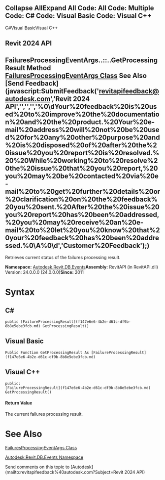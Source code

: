 ﻿

Collapse AllExpand All Code: All Code: Multiple Code: C# Code: Visual Basic Code: Visual C++   
---  
  
C#Visual BasicVisual C++

Revit 2024 API  
---  
FailuresProcessingEventArgs..::..GetProcessingResult Method   
[FailuresProcessingEventArgs Class](a35dc3de-c8a4-8af0-6a3c-706716e5f885.md) See Also [Send Feedback](javascript:SubmitFeedback\('revitapifeedback@autodesk.com','Revit 2024 API','','','','%0\\dYour%20feedback%20is%20used%20to%20improve%20the%20documentation%20and%20the%20product.%20Your%20e-mail%20address%20will%20not%20be%20used%20for%20any%20other%20purpose%20and%20is%20disposed%20of%20after%20the%20issue%20you%20report%20is%20resolved.%20%20While%20working%20to%20resolve%20the%20issue%20that%20you%20report,%20you%20may%20be%20contacted%20via%20e-mail%20to%20get%20further%20details%20or%20clarification%20on%20the%20feedback%20you%20sent.%20After%20the%20issue%20you%20report%20has%20been%20addressed,%20you%20may%20receive%20an%20e-mail%20to%20let%20you%20know%20that%20your%20feedback%20has%20been%20addressed.%0\\A%0\\d','Customer%20Feedback'\);)  
---  
  
Retrieves current status of the failures processing result. 

**Namespace:** [Autodesk.Revit.DB.Events](b86712d6-83b3-e044-8016-f9881ecd3800.md)**Assembly:** RevitAPI (in RevitAPI.dll) Version: 24.0.0.0 (24.0.0.0)**Since:** 2011 

# Syntax

C#  
---  
      
    
    public [FailureProcessingResult](f147e6e6-4b2e-d61c-df9b-8b8e5ebe3fcb.md) GetProcessingResult()  
  
Visual Basic  
---  
      
    
    Public Function GetProcessingResult As [FailureProcessingResult](f147e6e6-4b2e-d61c-df9b-8b8e5ebe3fcb.md)  
  
Visual C++  
---  
      
    
    public:
    [FailureProcessingResult](f147e6e6-4b2e-d61c-df9b-8b8e5ebe3fcb.md) GetProcessingResult()  
  
#### Return Value

The current failures processing result. 

# See Also

[FailuresProcessingEventArgs Class](a35dc3de-c8a4-8af0-6a3c-706716e5f885.md)

[Autodesk.Revit.DB.Events Namespace](b86712d6-83b3-e044-8016-f9881ecd3800.md)

Send comments on this topic to [Autodesk](mailto:revitapifeedback%40autodesk.com?Subject=Revit 2024 API)